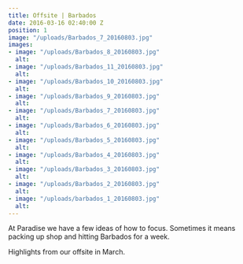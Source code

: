 ```yaml
---
title: Offsite | Barbados
date: 2016-03-16 02:40:00 Z
position: 1
image: "/uploads/Barbados_7_20160803.jpg"
images:
- image: "/uploads/Barbados_8_20160803.jpg"
  alt: 
- image: "/uploads/Barbados_11_20160803.jpg"
  alt: 
- image: "/uploads/Barbados_10_20160803.jpg"
  alt: 
- image: "/uploads/Barbados_9_20160803.jpg"
  alt: 
- image: "/uploads/Barbados_7_20160803.jpg"
  alt: 
- image: "/uploads/Barbados_6_20160803.jpg"
  alt: 
- image: "/uploads/Barbados_5_20160803.jpg"
  alt: 
- image: "/uploads/Barbados_4_20160803.jpg"
  alt: 
- image: "/uploads/Barbados_3_20160803.jpg"
  alt: 
- image: "/uploads/Barbados_2_20160803.jpg"
  alt: 
- image: "/uploads/barbados_1_20160803.jpg"
  alt: 
---
```


At Paradise we have a few ideas of how to focus.
Sometimes it means packing up shop and hitting Barbados for a week.

Highlights from our offsite in March.